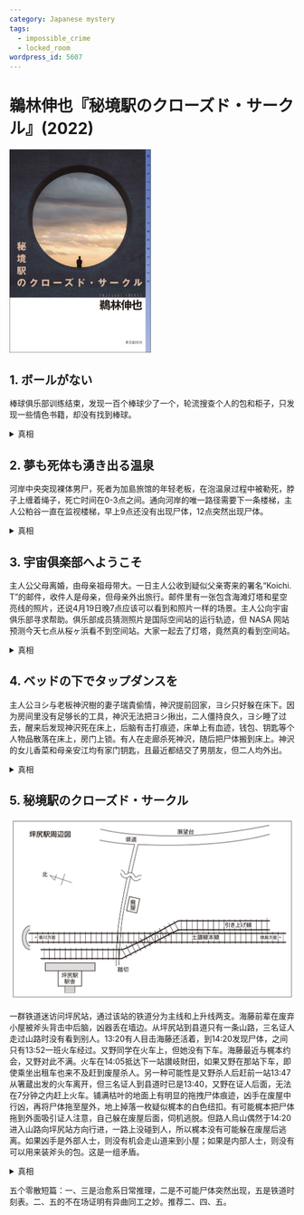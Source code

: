 ```yaml
---
category: Japanese mystery
tags:
  - impossible_crime
  - locked_room
wordpress_id: 5607
---
```


# 鵜林伸也『秘境駅のクローズド・サークル』(2022)

<img src=images/2022_cover.jpg width=250/>

## 1. ボールがない

棒球俱乐部训练结束，发现一百个棒球少了一个，轮流搜查个人的包和柜子，只发现一些情色书籍，却没有找到棒球。

<details><summary>真相</summary>
ツカサ把一个坏球交给佐倉缝补。ノリ打出全垒打，三輪葉子从来没有打出过全垒打，所以收起ノリ的棒球留念，为了球的总数不减少，把放在管理室的旧球缝好，放回去代替自己拿走的棒球，这一幕被佐倉看到。佐倉和三輪都以为少的球已放回，但两个球只放回去一个。
</details>

## 2. 夢も死体も湧き出る温泉

河岸中央突现裸体男尸，死者为加島旅馆的年轻老板，在泡温泉过程中被勒死，脖子上缠着绳子，死亡时间在0-3点之间。通向河岸的唯一路径需要下一条楼梯，主人公粕谷一直在监视楼梯，早上9点还没有出现尸体，12点突然出现尸体。

<details><summary>真相</summary>
警察金久保和便利店职员橘是共犯。橘脱光假装尸体，大叫“有尸体”吸引大家注意，金久保指挥围观群众撤离，之后二人一起把附近仓库里的尸体搬出，橘游泳过河逃离。橘在便利店工作，在事发深夜有绝对的不在场证明；金久保白天在派出所值班，无法搬运尸体。
</details>

## 3. 宇宙俱楽部へようこそ

主人公父母离婚，由母亲祖母带大。一日主人公收到疑似父亲寄来的署名“Koichi. T”的邮件，收件人是母亲，但母亲外出旅行。邮件里有一张包含海滩灯塔和星空亮线的照片，还说4月19日晚7点应该可以看到和照片一样的场景。主人公向宇宙俱乐部寻求帮助。俱乐部成员猜测照片是国际空间站的运行轨迹，但 NASA 网站预测今天七点从桜ヶ浜看不到空间站。大家一起去了灯塔，竟然真的看到空间站。

<details><summary>真相</summary>
父亲是宇航员高田光一，所以知道空间站的运行路线临时改变。母亲外出旅行是为了去外地看空间站。
</details>

## 4. ベッドの下でタップダンスを

主人公ヨシ与老板神沢樹的妻子瑞貴偷情，神沢提前回家，ヨシ只好躲在床下。因为房间里没有足够长的工具，神沢无法把ヨシ揪出，二人僵持良久，ヨシ睡了过去，醒来后发现神沢死在床上，后脑有击打痕迹，床单上有血迹，钱包、钥匙等个人物品散落在床上，房门上锁。有人在走廊杀死神沢，随后把尸体搬到床上。神沢的女儿香菜和母亲安江均有家门钥匙，且最近都结交了男朋友，但二人均外出。

<details><summary>真相</summary>
凶手是公司专务，他也与妻子瑞貴有染。神沢为了揪出床下的ヨシ，让专务带高枝剪来家里，专务见到愤怒的神沢，误以为奸情败露，杀死神沢，把尸体搬到屋内床上嫁祸ヨシ，又从外面锁门，用高枝剪把钥匙从窗户放回尸体旁。
</details>

## 5. 秘境駅のクローズド・サークル

<img src=images/2022_railroad.jpg width=600/>

一群铁道迷访问坪尻站，通过该站的铁道分为主线和上升线两支。海藤前辈在废弃小屋被斧头背击中后脑，凶器丢在墙边。从坪尻站到县道只有一条山路，三名证人走过山路时没有看到别人。13:20有人目击海藤还活着，到14:20发现尸体，之间只有13:52一班火车经过。又野同学在火车上，但她没有下车。海藤最近与梶本约会，又野对此不满。火车在14:05抵达下一站讃岐財田，如果又野在那站下车，即使乘坐出租车也来不及赶到废屋杀人。另一种可能性是又野杀人后赶前一站13:47从箸蔵出发的火车离开，但三名证人到县道时已是13:40，又野在证人后面，无法在7分钟之内赶上火车。铺满枯叶的地面上有明显的拖拽尸体痕迹，凶手在废屋中行凶，再将尸体拖至屋外，地上掉落一枚疑似梶本的白色纽扣。有可能梶本把尸体拖到外面吸引证人注意，自己躲在废屋后面，伺机逃脱。但路人烏山偶然于14:20进入山路向坪尻站方向行进，一路上没碰到人，所以梶本没有可能躲在废屋后逃离。如果凶手是外部人士，则没有机会走山道来到小屋；如果是内部人士，则没有可以用来装斧头的包。这是一组矛盾。

<details><summary>真相</summary>
外部人士又野与内部人士当麻合谋杀人。又野从阿波池田方向坐火车进站，火车在上升线倒车后短暂停车，她把装斧头的手提袋从窗户扔下。当麻在站台拾起手提袋，到废屋用斧头行凶，并丢下纽扣栽赃梶本。
</details>

五个零散短篇：一、三是治愈系日常推理，二是不可能尸体突然出现，五是铁道时刻表。二、五的不在场证明有异曲同工之妙。推荐二、四、五。